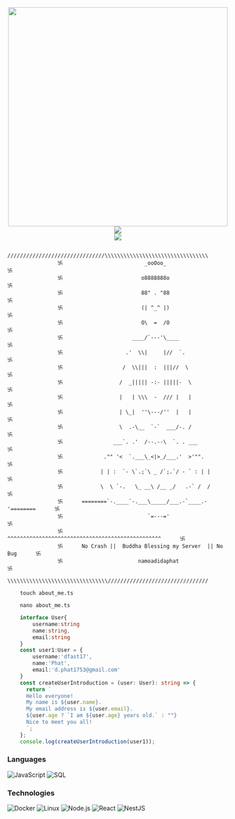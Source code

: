 <div align="center">
    <img src="https://user-images.githubusercontent.com/74038190/225813708-98b745f2-7d22-48cf-9150-083f1b00d6c9.gif" width="500" />
</div>
<div align="center">
    <img src="https://visitcount.itsvg.in/api?id=dphasst17&label=&pretty=true" />
</div>
<div align="center">
    <img src="https://github-profile-summary-cards.vercel.app/api/cards/profile-details?username=dphasst17&theme=tokyonight" />
</div>

```
                ///////////////////////////////\\\\\\\\\\\\\\\\\\\\\\\\\\\\\\\\\
                卐                          _ooOoo_                            卐
                卐                         o8888888o                           卐
                卐                         88" . "88                           卐
                卐                         (| ^_^ |)                           卐
                卐                         O\  =  /O                           卐
                卐                      ____/`---'\____                        卐
                卐                    .'  \\|     |//  `.                      卐
                卐                   /  \\|||  :  |||//  \                     卐
                卐                  /  _||||| -:- |||||-  \                    卐
                卐                  |   | \\\  -  /// |   |                    卐
                卐                  | \_|  ''\---/''  |   |                    卐
                卐                  \  .-\__  `-`  ___/-. /                    卐
                卐                ___`. .'  /--.--\  `. . ___                  卐
                卐             ."" '<  `.___\_<|>_/___.'  >'"".                卐
                卐            | | :  `- \`.;`\ _ /`;.`/ - ` : | |              卐
                卐            \  \ `-.   \_ __\ /__ _/   .-` /  /              卐
                卐      ========`-.____`-.___\_____/___.-`____.-'========      卐
                卐                           `=---='                           卐
                卐      ^^^^^^^^^^^^^^^^^^^^^^^^^^^^^^^^^^^^^^^^^^^^^^^^^      卐
                卐      No Crash ||  Buddha Blessing my Server  || No Bug      卐
                卐                        namoadidaphat                        卐
                \\\\\\\\\\\\\\\\\\\\\\\\\\\\\\\\////////////////////////////////
```

```shell
    touch about_me.ts
```

```shell
    nano about_me.ts
```

```typescript
    interface User{
        username:string
        name:string,
        email:string
    }
    const user1:User = {
        username:'dfast17',
        name:'Phat',
        email:'d.phat1753@gmail.com'
    }
    const createUserIntroduction = (user: User): string => {
      return `
      Hello everyone!
      My name is ${user.name}.
      My email address is ${user.email}.
      ${user.age ? `I am ${user.age} years old.` : ""}
      Nice to meet you all!
      `;
    };
    console.log(createUserIntroduction(user1));
```

### Languages
    
![JavaScript](https://img.shields.io/badge/-JavaScript-000?&logo=JavaScript)
![SQL](https://img.shields.io/badge/-SQL-000?&logo=MySQL)

### Technologies

![Docker](https://img.shields.io/badge/-Docker-000?&logo=Docker)
![Linux](https://img.shields.io/badge/-Linux-000?&logo=Linux)
![Node.js](https://img.shields.io/badge/-Node.js-000?&logo=node.js)
![React](https://img.shields.io/badge/-React-000?&logo=React)
![NestJS](https://img.shields.io/badge/-Nextjs-000?&logo=NestJs)
